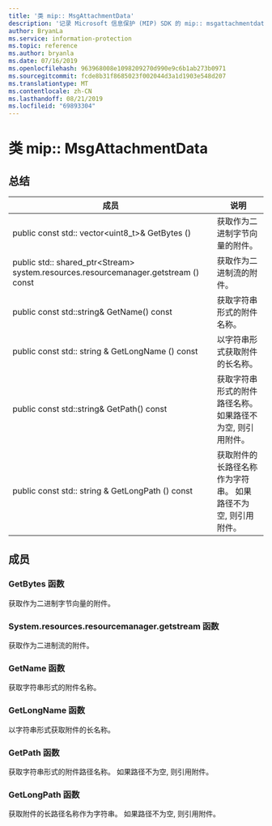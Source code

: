 ```yaml
---
title: '类 mip:: MsgAttachmentData'
description: '记录 Microsoft 信息保护 (MIP) SDK 的 mip:: msgattachmentdata 类。'
author: BryanLa
ms.service: information-protection
ms.topic: reference
ms.author: bryanla
ms.date: 07/16/2019
ms.openlocfilehash: 963968008e1098209270d990e9c6b1ab273b0971
ms.sourcegitcommit: fcde8b31f8685023f002044d3a1d1903e548d207
ms.translationtype: MT
ms.contentlocale: zh-CN
ms.lasthandoff: 08/21/2019
ms.locfileid: "69893304"
---
```

# <a name="class-mipmsgattachmentdata"></a>类 mip:: MsgAttachmentData 
  
## <a name="summary"></a>总结
 成员                        | 说明                                
--------------------------------|---------------------------------------------
public const std:: vector\<uint8_t\>& GetBytes ()  |  获取作为二进制字节向量的附件。
public std:: shared_ptr\<Stream\> system.resources.resourcemanager.getstream () const  |  获取作为二进制流的附件。
public const std::string& GetName() const  |  获取字符串形式的附件名称。
public const std:: string & GetLongName () const  |  以字符串形式获取附件的长名称。
public const std::string& GetPath() const  |  获取字符串形式的附件路径名称。 如果路径不为空, 则引用附件。
public const std:: string & GetLongPath () const  |  获取附件的长路径名称作为字符串。 如果路径不为空, 则引用附件。
  
## <a name="members"></a>成员
  
### <a name="getbytes-function"></a>GetBytes 函数
获取作为二进制字节向量的附件。
  
### <a name="getstream-function"></a>System.resources.resourcemanager.getstream 函数
获取作为二进制流的附件。
  
### <a name="getname-function"></a>GetName 函数
获取字符串形式的附件名称。
  
### <a name="getlongname-function"></a>GetLongName 函数
以字符串形式获取附件的长名称。
  
### <a name="getpath-function"></a>GetPath 函数
获取字符串形式的附件路径名称。 如果路径不为空, 则引用附件。
  
### <a name="getlongpath-function"></a>GetLongPath 函数
获取附件的长路径名称作为字符串。 如果路径不为空, 则引用附件。